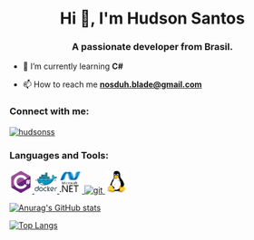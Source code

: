 <h1 align="center">Hi 👋, I'm Hudson Santos</h1>
<h3 align="center">A passionate developer from Brasil.</h3>

- 🌱 I’m currently learning **C#**

- 📫 How to reach me **nosduh.blade@gmail.com**

<h3 align="left">Connect with me:</h3>
<p align="left">
<a href="https://linkedin.com/in/hudsonss" target="blank"><img align="center" src="https://raw.githubusercontent.com/rahuldkjain/github-profile-readme-generator/master/src/images/icons/Social/linked-in-alt.svg" alt="hudsonss" height="60" width="80" /></a>
</p>

<h3 align="left">Languages and Tools:</h3>
<p align="left"> <a href="https://www.w3schools.com/cs/" target="_blank"> <img src="https://raw.githubusercontent.com/devicons/devicon/master/icons/csharp/csharp-original.svg" alt="csharp" width="40" height="40"/> </a> <a href="https://www.docker.com/" target="_blank"> <img src="https://raw.githubusercontent.com/devicons/devicon/master/icons/docker/docker-original-wordmark.svg" alt="docker" width="40" height="40"/> </a> <a href="https://dotnet.microsoft.com/" target="_blank"> <img src="https://raw.githubusercontent.com/devicons/devicon/master/icons/dot-net/dot-net-original-wordmark.svg" alt="dotnet" width="40" height="40"/> </a> <a href="https://git-scm.com/" target="_blank"> <img src="https://www.vectorlogo.zone/logos/git-scm/git-scm-icon.svg" alt="git" width="40" height="40"/> </a> <a href="https://www.linux.org/" target="_blank"> <img src="https://raw.githubusercontent.com/devicons/devicon/master/icons/linux/linux-original.svg" alt="linux" width="40" height="40"/> </a> </p>


[![Anurag's GitHub stats](https://github-readme-stats.vercel.app/api?username=hudsonss&show_icons=true&theme=radical)](https://github.com/hudsonss/github-readme-stats)

[![Top Langs](https://github-readme-stats.vercel.app/api/top-langs/?username=hudsonss&layout=compact)](https://github.com/hudsonss/github-readme-stats)

